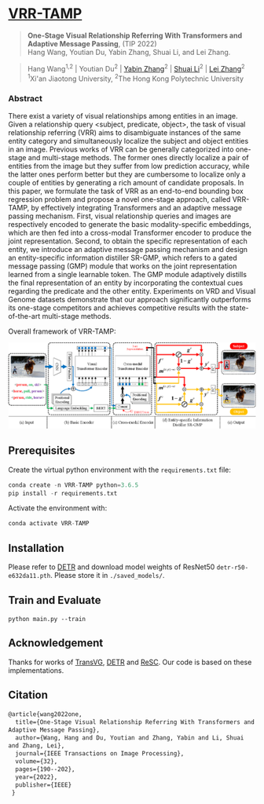 # [VRR-TAMP](https://ieeexplore.ieee.org/stamp/stamp.jsp?tp=&arnumber=9976944)

> **One-Stage Visual Relationship Referring With Transformers and Adaptive Message Passing**, (TIP 2022)<br>
> Hang Wang, Youtian Du, Yabin Zhang, Shuai Li, and Lei Zhang. <br>

> Hang Wang<sup>1,2</sup> |
> Youtian Du<sup>2</sup> |
[Yabin Zhang](https://ybzh.github.io/)<sup>2</sup> |
[Shuai Li](https://scholar.google.com/citations?user=Bd73ldQAAAAJ&hl=zh-TW)<sup>2</sup> |
[Lei Zhang](https://www4.comp.polyu.edu.hk/~cslzhang/)<sup>2</sup> <br>
<sup>1</sup>Xi'an Jiaotong University, <sup>2</sup>The Hong Kong Polytechnic University<br>

### Abstract
There exist a variety of visual relationships among entities in an image. Given a relationship query <subject, predicate, object>, the task of visual relationship referring (VRR) aims to disambiguate instances of the same entity category and simultaneously localize the subject and object entities in an image. Previous works of VRR can be generally categorized into one-stage and multi-stage methods. The former ones directly localize a pair of entities from the image but they suffer from low prediction accuracy, while the latter ones perform better but they are cumbersome to localize only a couple of entities by generating a rich amount of candidate proposals. In this paper, we formulate the task of VRR as an end-to-end bounding box regression problem and propose a novel one-stage approach, called VRR-TAMP, by effectively integrating Transformers and an adaptive message passing mechanism. First, visual relationship queries and images are respectively encoded to generate the basic modality-specific embeddings, which are then fed into a cross-modal Transformer encoder to produce the joint representation. Second, to obtain the specific representation of each entity, we introduce an adaptive message passing mechanism and design an entity-specific information distiller SR-GMP, which refers to a gated message passing (GMP) module that works on the joint representation learned from a single learnable token. The GMP module adaptively distills the final representation of an entity by incorporating the contextual cues regarding the predicate and the other entity. Experiments on VRD and Visual Genome datasets demonstrate that our approach significantly outperforms its one-stage competitors and achieves competitive results with the state-of-the-art multi-stage methods.

Overall framework of VRR-TAMP:

![Framework](Framework.png)

## Prerequisites

Create the virtual python environment with the ```requirements.txt``` file:

```python
conda create -n VRR-TAMP python=3.6.5
pip install -r requirements.txt
```

Activate the environment with:

```python
conda activate VRR-TAMP
```

## Installation

Please refer to [DETR](https://github.com/facebookresearch/detr) and download model weights of ResNet50 `detr-r50-e632da11.pth`. Please store it in `./saved_models/`.

## Train and Evaluate

```
python main.py --train
```

## Acknowledgement

Thanks for works of [TransVG](https://github.com/nku-shengzheliu/Pytorch-TransVG), [DETR](https://github.com/facebookresearch/detr) and [ReSC](https://github.com/zyang-ur/ReSC). Our code is based on these implementations.


## Citation 
```
@article{wang2022one,
  title={One-Stage Visual Relationship Referring With Transformers and Adaptive Message Passing},
  author={Wang, Hang and Du, Youtian and Zhang, Yabin and Li, Shuai and Zhang, Lei},
  journal={IEEE Transactions on Image Processing},
  volume={32},
  pages={190--202},
  year={2022},
  publisher={IEEE}
 }
```


